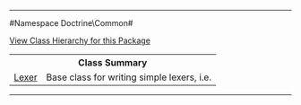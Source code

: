 

- - -

#Namespace Doctrine\Common#

<div><a href='https://github.com/JeyDotC/Hirudo-docs/tree/master/doctrine/common/package-tree.md'>View Class Hierarchy for this Package</a></div>

<table class="title">
<tr><th colspan="2" class="title">Class Summary</th></tr>
<tr><td class="name"><a href="https://github.com/JeyDotC/Hirudo-docs/blob/master/Doctrine/Common/Lexer.md">Lexer</a></td><td class="description">Base class for writing simple lexers, i.e. </td></tr>
</table>

- - -

